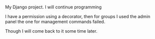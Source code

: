 My Django project.
I will continue programming

I have a permission using a decorator, then for groups I used the admin panel the one for management commands failed.

Though I will come back to it some time later.